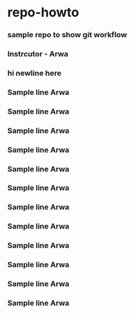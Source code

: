 # repo-howto

### sample repo to show git workflow


### Instrcutor - Arwa

### hi newline here

### Sample line Arwa
### Sample line Arwa
### Sample line Arwa

### Sample line Arwa
### Sample line Arwa
### Sample line Arwa
### Sample line Arwa
### Sample line Arwa
### Sample line Arwa
### Sample line Arwa
### Sample line Arwa
### Sample line Arwa

